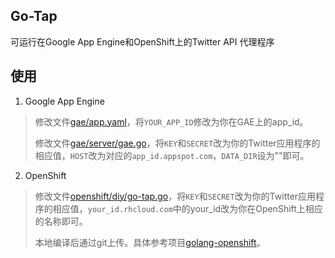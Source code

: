 ## Go-Tap ##

可运行在Google App Engine和OpenShift上的Twitter API 代理程序

## 使用 ##
1. Google App Engine
>修改文件[gae/app.yaml](https://github.com/yanunon/go-tap/blob/master/gae/app.yaml)，将`YOUR_APP_ID`修改为你在GAE上的app_id。
>
>修改文件[gae/server/gae.go](https://github.com/yanunon/go-tap/blob/master/gae/server/gae.go)，将`KEY`和`SECRET`改为你的Twitter应用程序的相应值，`HOST`改为对应的`app_id.appspot.com`，`DATA_DIR`设为""即可。

2. OpenShift
>修改文件[openshift/diy/go-tap.go](https://github.com/yanunon/go-tap/blob/master/openshift/diy/go-tap.go)，将`KEY`和`SECRET`改为你的Twitter应用程序的相应值，`your_id.rhcloud.com`中的your_id改为你在OpenShift上相应的名称即可。
>
>本地编译后通过git上传。具体参考项目[golang-openshift](https://github.com/gcmurphy/golang-openshift)。
